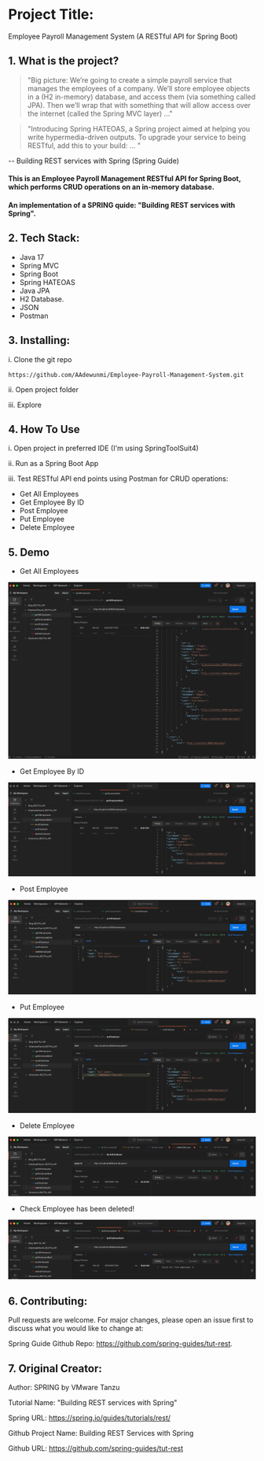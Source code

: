 # Project Title:

Employee Payroll Management System (A RESTful API for Spring Boot)

## 1. What is the project?

> "Big picture: We’re going to create a simple payroll service that manages the employees of a company. 
We’ll store employee objects in a (H2 in-memory) database, and access them (via something called JPA). 
Then we’ll wrap that with something that will allow access over the internet (called the Spring MVC layer) ..."

> "Introducing Spring HATEOAS, a Spring project aimed at helping you write hypermedia-driven outputs. 
To upgrade your service to being RESTful, add this to your build: ... "

-- Building REST services with Spring (Spring Guide)

#### This is an Employee Payroll Management RESTful API for Spring Boot, which performs CRUD operations on an in-memory database.

#### An implementation of a SPRING quide: "Building REST services with Spring".

## 2. Tech Stack:

- Java 17
- Spring MVC
- Spring Boot
- Spring HATEOAS
- Java JPA
- H2 Database.
- JSON
- Postman

## 3. Installing:

i. Clone the git repo

```
https://github.com/AAdewunmi/Employee-Payroll-Management-System.git
```

ii. Open project folder

iii. Explore

## 4. How To Use

i. Open project in preferred IDE (I'm using SpringToolSuit4) 

ii. Run as a Spring Boot App

iii. Test RESTful API end points using Postman for CRUD operations:

- Get All Employees
- Get Employee By ID
- Post Employee
- Put Employee
- Delete Employee

## 5. Demo

- Get All Employees

![This is an image](src/main/java/com/payrollapplication/payroll/images/GetALLEmployees.png)

- Get Employee By ID

![This is an image](src/main/java/com/payrollapplication/payroll/images/GetEmployeeByID.png)

- Post Employee

![This is an image](src/main/java/com/payrollapplication/payroll/images/PostEmployee.png)

- Put Employee

![This is an image](src/main/java/com/payrollapplication/payroll/images/PutEmployee.png)

- Delete Employee

![This is an image](src/main/java/com/payrollapplication/payroll/images/DeleteEmployee_1.png)

- Check Employee has been deleted!

![This is an image](src/main/java/com/payrollapplication/payroll/images/DeleteEmployee_2.png)

## 6. Contributing:

Pull requests are welcome. For major changes, please open an issue first to discuss what you would like to change at:

Spring Guide Github Repo: https://github.com/spring-guides/tut-rest.


## 7. Original Creator:

Author:  SPRING by VMware Tanzu

Tutorial Name: "Building REST services with Spring"

Spring URL: https://spring.io/guides/tutorials/rest/
 
Github Project Name: Building REST Services with Spring

Github URL: https://github.com/spring-guides/tut-rest
